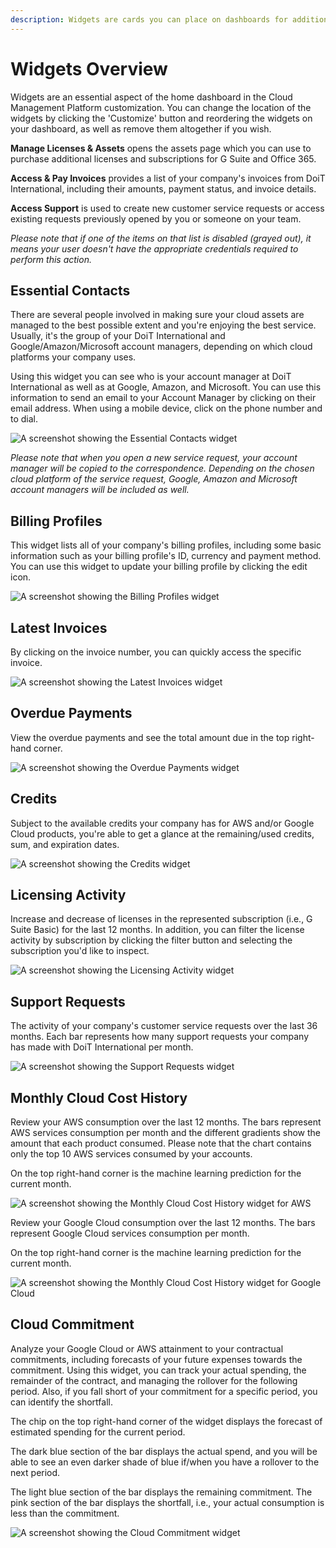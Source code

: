 ```yaml
---
description: Widgets are cards you can place on dashboards for additional functionality
---
```


# Widgets Overview

Widgets are an essential aspect of the home dashboard in the Cloud Management Platform customization. You can change the location of the widgets by clicking the 'Customize' button and reordering the widgets on your dashboard, as well as remove them altogether if you wish.

**Manage Licenses & Assets** opens the assets page which you can use to purchase additional licenses and subscriptions for G Suite and Office 365.

**Access & Pay Invoices** provides a list of your company's invoices from DoiT International, including their amounts, payment status, and invoice details.

**Access Support** is used to create new customer service requests or access existing requests previously opened by you or someone on your team.

_Please note that if one of the items on that list is disabled \(grayed out\), it means your user doesn't have the appropriate credentials required to perform this action._

## Essential Contacts

There are several people involved in making sure your cloud assets are managed to the best possible extent and you're enjoying the best service. Usually, it's the group of your DoiT International and Google/Amazon/Microsoft account managers, depending on which cloud platforms your company uses.

Using this widget you can see who is your account manager at DoiT International as well as at Google, Amazon, and Microsoft. You can use this information to send an email to your Account Manager by clicking on their email address. When using a mobile device, click on the phone number and to dial.

![A screenshot showing the _Essential Contacts_ widget](../.gitbook/assets/extended-team.png)

_Please note that when you open a new service request, your account manager will be copied to the correspondence. Depending on the chosen cloud platform of the service request, Google, Amazon and Microsoft account managers will be included as well._

## Billing Profiles

This widget lists all of your company's billing profiles, including some basic information such as your billing profile's ID, currency and payment method. You can use this widget to update your billing profile by clicking the edit icon.

![A screenshot showing the _Billing Profiles_ widget](../.gitbook/assets/billing-profiles.png)

## Latest Invoices

By clicking on the invoice number, you can quickly access the specific invoice.

![A screenshot showing the _Latest Invoices_ widget](../.gitbook/assets/latest-invoices.png)

## Overdue Payments

View the overdue payments and see the total amount due in the top right-hand corner.

![A screenshot showing the _Overdue Payments_ widget](../.gitbook/assets/overdue-payments.png)

## Credits

Subject to the available credits your company has for AWS and/or Google Cloud products, you're able to get a glance at the remaining/used credits, sum, and expiration dates.

![A screenshot showing the _Credits_ widget](../.gitbook/assets/credits.png)

## Licensing Activity

Increase and decrease of licenses in the represented subscription \(i.e., G Suite Basic\) for the last 12 months. In addition, you can filter the license activity by subscription by clicking the filter button and selecting the subscription you'd like to inspect.

![A screenshot showing the _Licensing Activity_ widget](../.gitbook/assets/license-activity-filter.png)

## Support Requests

The activity of your company's customer service requests over the last 36 months. Each bar represents how many support requests your company has made with DoiT International per month.

![A screenshot showing the _Support Requests_ widget](../.gitbook/assets/support-requests.png)

## Monthly Cloud Cost History

Review your AWS consumption over the last 12 months. The bars represent AWS services consumption per month and the different gradients show the amount that each product consumed. Please note that the chart contains only the top 10 AWS services consumed by your accounts.

On the top right-hand corner is the machine learning prediction for the current month.

![A screenshot showing the _Monthly Cloud Cost History_ widget for AWS](../.gitbook/assets/aws.png)

Review your Google Cloud consumption over the last 12 months. The bars represent Google Cloud services consumption per month.

On the top right-hand corner is the machine learning prediction for the current month.

![A screenshot showing the _Monthly Cloud Cost History_ widget for Google Cloud](../.gitbook/assets/google-cloud.png)

## Cloud Commitment

Analyze your Google Cloud or AWS attainment to your contractual commitments, including forecasts of your future expenses towards the commitment. Using this widget, you can track your actual spending, the remainder of the contract, and managing the rollover for the following period. Also, if you fall short of your commitment for a specific period, you can identify the shortfall.

The chip on the top right-hand corner of the widget displays the forecast of estimated spending for the current period.

The dark blue section of the bar displays the actual spend, and you will be able to see an even darker shade of blue if/when you have a rollover to the next period.

The light blue section of the bar displays the remaining commitment. The pink section of the bar displays the shortfall, i.e., your actual consumption is less than the commitment.

![A screenshot showing the _Cloud Commitment_ widget](../.gitbook/assets/cloud-commitments2.png)
